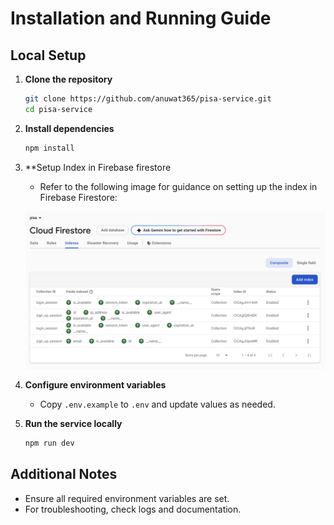 # Installation and Running Guide

## Local Setup

1. **Clone the repository**
    ```bash
    git clone https://github.com/anuwat365/pisa-service.git
    cd pisa-service
    ```

2. **Install dependencies**
    ```bash
    npm install
    ```
3. **Setup Index in Firebase firestore
    - Refer to the following image for guidance on setting up the index in Firebase Firestore:

    ![Firebase Firestore Index Setup](./images/firebase_index.png)

4. **Configure environment variables**
    - Copy `.env.example` to `.env` and update values as needed.

5. **Run the service locally**
    ```bash
    npm run dev
    ```

## Additional Notes

- Ensure all required environment variables are set.
- For troubleshooting, check logs and documentation.